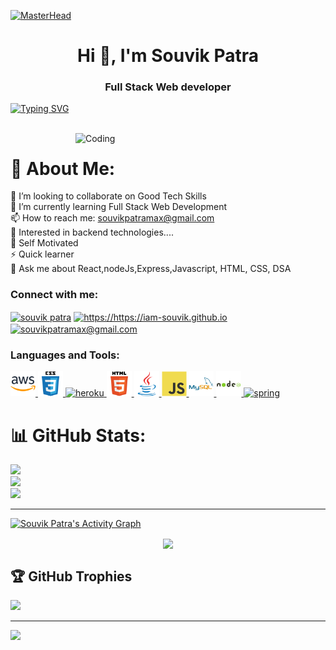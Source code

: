 [![MasterHead](https://www.codingbytes.com/wp-content/uploads/2022/03/full-stack-web-development.jpg)](https://iam-souvik.io)
<h1 align="center">Hi 👋, I'm Souvik Patra</h1>

<h3 align="center">Full Stack Web developer</h3>
<p>
<a href="https://git.io/typing-svg"><img src="https://readme-typing-svg.demolab.com?font=Fira+Code&size=24&duration=4000&pause=1000&color=F70000&background=FFFFFF00&width=500&height=51&lines=Full+Stack+Web+Developer;Rising+Mern+Developer;Always+Learning+New+Things" alt="Typing SVG" /></a>
</p>
</br>
<img align="right" alt="Coding" width="400" src="https://cdn.dribbble.com/users/1162077/screenshots/3848914/programmer.gif">

# 💫 About Me:
👯 I’m looking to collaborate on Good Tech Skills<br>🌱 I’m currently learning Full Stack Web Development<br>📫 How to reach me: souvikpatramax@gmail.com<br>👯 Interested in backend technologies....<br>👯 Self Motivated<br>⚡ Quick learner<br>💬 Ask me about React,nodeJs,Express,Javascript, HTML, CSS, DSA

<h3 align="left">Connect with me:</h3>
<p align="left">
<a href="https://www.linkedin.com/in/souvik-patra-86b2b7166/" target="blank"><img align="center" src="https://raw.githubusercontent.com/rahuldkjain/github-profile-readme-generator/master/src/images/icons/Social/linked-in-alt.svg" alt="souvik patra" height="30" width="40" /></a>
  
  <a href="https://iam-souvik.github.io">
  <img align="center" src="https://img.shields.io/badge/Portfolio-18A303?style=for-the-badge&logo=ionic&logoColor=white" alt="https://https://iam-souvik.github.io" />
</a>
<a title="souvikpatramax@gmail.com" href="souvikpatramax@gmail.com">
  <img align="center" src="https://img.shields.io/badge/Gmail-D14836?style=for-the-badge&logo=gmail&logoColor=white" alt="souvikpatramax@gmail.com" />
</a>
</p>

<h3 align="left">Languages and Tools:</h3>
<p align="left"> <a href="https://aws.amazon.com" target="_blank" rel="noreferrer"> <img src="https://raw.githubusercontent.com/devicons/devicon/master/icons/amazonwebservices/amazonwebservices-original-wordmark.svg" alt="aws" width="40" height="40"/> </a> <a href="https://www.w3schools.com/css/" target="_blank" rel="noreferrer"> <img src="https://raw.githubusercontent.com/devicons/devicon/master/icons/css3/css3-original-wordmark.svg" alt="css3" width="40" height="40"/> </a> <a href="https://heroku.com" target="_blank" rel="noreferrer"> <img src="https://www.vectorlogo.zone/logos/heroku/heroku-icon.svg" alt="heroku" width="40" height="40"/> </a> <a href="https://www.w3.org/html/" target="_blank" rel="noreferrer"> <img src="https://raw.githubusercontent.com/devicons/devicon/master/icons/html5/html5-original-wordmark.svg" alt="html5" width="40" height="40"/> </a> <a href="https://www.java.com" target="_blank" rel="noreferrer"> <img src="https://raw.githubusercontent.com/devicons/devicon/master/icons/java/java-original.svg" alt="java" width="40" height="40"/> </a> <a href="https://developer.mozilla.org/en-US/docs/Web/JavaScript" target="_blank" rel="noreferrer"> <img src="https://raw.githubusercontent.com/devicons/devicon/master/icons/javascript/javascript-original.svg" alt="javascript" width="40" height="40"/> </a> <a href="https://www.mysql.com/" target="_blank" rel="noreferrer"> <img src="https://raw.githubusercontent.com/devicons/devicon/master/icons/mysql/mysql-original-wordmark.svg" alt="mysql" width="40" height="40"/> </a> <a href="https://nodejs.org" target="_blank" rel="noreferrer"> <img src="https://raw.githubusercontent.com/devicons/devicon/master/icons/nodejs/nodejs-original-wordmark.svg" alt="nodejs" width="40" height="40"/> </a> <a href="https://spring.io/" target="_blank" rel="noreferrer"> <img src="https://www.vectorlogo.zone/logos/springio/springio-icon.svg" alt="spring" width="40" height="40"/> </a> </p>

# 📊 GitHub Stats:
![](https://github-readme-stats.vercel.app/api?username=iam-souvik&theme=dark&hide_border=false&include_all_commits=true&count_private=true)<br/>
![](https://github-readme-streak-stats.herokuapp.com/?user=iam-souvik&theme=dark&hide_border=false)<br/>
![](https://github-readme-stats.vercel.app/api/top-langs/?username=iam-souvik&theme=dark&hide_border=false&include_all_commits=true&count_private=true&layout=compact)

---

<a href="https://github.com/iam-souvik/github-readme-activity-graph"><img alt="Souvik Patra's Activity Graph" src="https://denvercoder1-activity-graph.herokuapp.com/graph/?username=iam-souvik&bg_color=1F222E&color=F8D866&line=F85D7F&point=FFFFFF&hide_border=true" /></a>


<p align="center">
<a href="https://github.com/iam-souvik"><span>
<img align="center" src="https://github-profile-summary-cards.vercel.app/api/cards/profile-details?username=iam-souvik&theme=dracula" />
</span></a> </p>


## 🏆 GitHub Trophies
![](https://github-profile-trophy.vercel.app/?username=iam-souvik&theme=radical&no-frame=false&no-bg=false&margin-w=4)

---
[![](https://visitcount.itsvg.in/api?id=iam-souvik&icon=0&color=0)](https://visitcount.itsvg.in)
